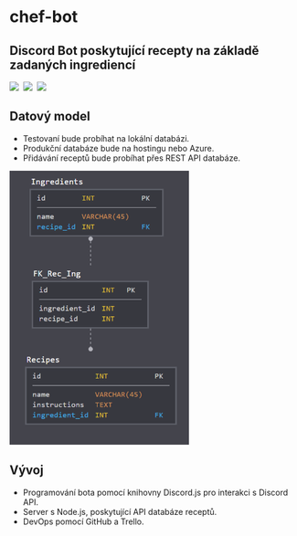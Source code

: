 # chef-bot
## Discord Bot poskytující recepty na základě zadaných ingrediencí

<img src="https://discordapp.com/assets/e4923594e694a21542a489471ecffa50.svg"  height="50" /> 
<img src="https://upload.wikimedia.org/wikipedia/commons/d/d9/Node.js_logo.svg" height="50" /> 
<img src="https://discord.js.org/static/logo.svg" height="50" />

## Datový model
* Testovaní bude probíhat na lokální databázi.
* Produkční databáze bude na hostingu nebo Azure.
* Přidávání receptů bude probíhat přes REST API databáze.

<img src="schema.png" alt="Schéma databáze" height="480" />

## Vývoj 
* Programování bota pomocí knihovny Discord.js pro interakci s Discord API.
* Server s Node.js, poskytující API databáze receptů.
* DevOps pomocí GitHub a Trello.

